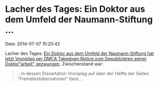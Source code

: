 Lacher des Tages: Ein Doktor aus dem Umfeld der Naumann-Stiftung \...
=====================================================================

Date: 2014-07-07 15:20:42

Lacher des Tages: [Ein Doktor aus dem Umfeld der Naumann-Stiftung hat
jetzt Vroniplag per DMCA Takedown Notice zum Depublizieren seiner
Doktor\"arbeit\"
gezwungen](http://www.heise.de/tp/artikel/42/42193/1.html).
Zwischenstand war:

> ...in dessen Dissertation Vroniplag auf über der Hälfte der Seiten
> \"Fremdtextübernahmen\" fand...

